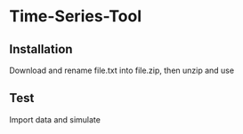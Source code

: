 # Time-Series-Tool

## Installation
Download and rename file.txt into file.zip, then unzip and use
## Test
Import data and simulate
